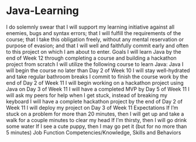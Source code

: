 # Java-Learning

I do solemnly swear that I will support my learning initiative against all enemies, bugs and syntax errors; that I will fulfill the requirements of the course; that I take this obligation freely, without any mental reservation or purpose of evasion; and that I will well and faithfully commit early and often to this project on which I am about to enter.
Goals
I will learn Java by the end of Week 12 through completing a course and building a hackathon project from scratch
I will utilize the following course to learn Java: Java
I will begin the course no later than Day 2 of Week 10
I will stay well-hydrated and take regular bathroom breaks
I commit to finish the course work by the end of Day 2 of Week 11
I will begin working on a hackathon project using Java on Day 3 of Week 11
I will have a completed MVP by Day 5 of Week 11
I will ask my peers for help when I get stuck, instead of breaking my keyboard
I will have a complete hackathon project by the end of Day 2 of Week 11
I will deploy my project on Day 3 of Week 11
Expectations
If I’m stuck on a problem for more than 20 minutes, then I will get up and take a walk for a couple minutes to clear my head
If I’m thirsty, then I will go drink some water
If I see a cute puppy, then I may go pet it (but for no more than 5 minutes)
Job Function Competencies/Knowledge, Skills and Behaviors

